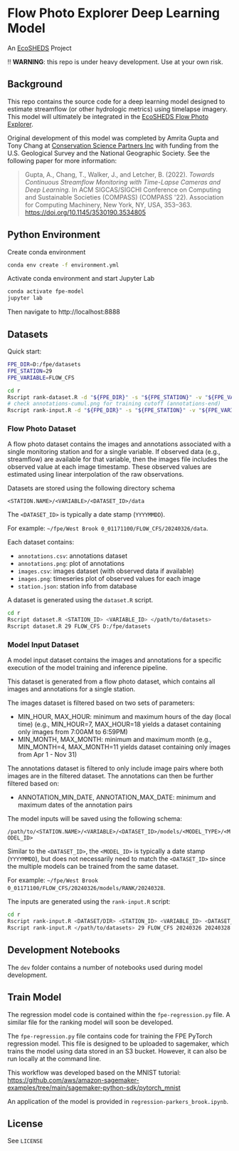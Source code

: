 # Flow Photo Explorer Deep Learning Model

An [EcoSHEDS](https://www.usgs.gov/apps/ecosheds/) Project

:bangbang: **WARNING**: this repo is under heavy development. Use at your own risk.

## Background

This repo contains the source code for a deep learning model designed to estimate streamflow (or other hydrologic metrics) using timelapse imagery. This model will ultimately be integrated in the [EcoSHEDS Flow Photo Explorer](https://www.usgs.gov/apps/ecosheds/fpe/).

Original development of this model was completed by Amrita Gupta and Tony Chang at [Conservation Science Partners Inc](https://www.csp-inc.org/) with funding from the U.S. Geological Survey and the National Geographic Society. See the following paper for more information:

> Gupta, A., Chang, T., Walker, J., and Letcher, B. (2022). *Towards Continuous Streamflow Monitoring with Time-Lapse Cameras and Deep Learning.* In ACM SIGCAS/SIGCHI Conference on Computing and Sustainable Societies (COMPASS) (COMPASS '22). Association for Computing Machinery, New York, NY, USA, 353–363. https://doi.org/10.1145/3530190.3534805

## Python Environment

Create conda environment

```sh
conda env create -f environment.yml
```

Activate conda environment and start Jupyter Lab

```sh
conda activate fpe-model
jupyter lab
```

Then navigate to http://localhost:8888

## Datasets

Quick start:

```sh
FPE_DIR=D:/fpe/datasets
FPE_STATION=29
FPE_VARIABLE=FLOW_CFS

cd r
Rscript rank-dataset.R -d "${FPE_DIR}" -s "${FPE_STATION}" -v "${FPE_VARIABLE}" -o
# check annotations-cumul.png for training cutoff (annotations-end)
Rscript rank-input.R -d "${FPE_DIR}" -s "${FPE_STATION}" -v "${FPE_VARIABLE}" -o --min-hour=7 --max-hour=18 --annotations-end "2023-08-31"
```

### Flow Photo Dataset

A flow photo dataset contains the images and annotations associated with a single monitoring station and for a single variable. If observed data (e.g., streamflow) are available for that variable, then the images file includes the observed value at each image timestamp. These observed values are estimated using linear interpolation of the raw observations.

Datasets are stored using the following directory schema

`<STATION.NAME>/<VARIABLE>/<DATASET_ID>/data`

The `<DATASET_ID>` is typically a date stamp (`YYYYMMDD`).

For example: `~/fpe/West Brook 0_01171100/FLOW_CFS/20240326/data`.

Each dataset contains:

- `annotations.csv`: annotations dataset
- `annotations.png`: plot of annotations
- `images.csv`: images dataset (with observed data if available)
- `images.png`: timeseries plot of observed values for each image
- `station.json`: station info from database

A dataset is generated using the `dataset.R` script. 

```sh
cd r
Rscript dataset.R <STATION_ID> <VARIABLE_ID> </path/to/datasets>
Rscript dataset.R 29 FLOW_CFS D:/fpe/datasets
```

### Model Input Dataset

A model input dataset contains the images and annotations for a specific execution of the model training and inference pipeline.

This dataset is generated from a flow photo dataset, which contains all images and annotations for a single station.

The images dataset is filtered based on two sets of parameters:

- MIN_HOUR, MAX_HOUR: minimum and maximum hours of the day (local time) (e.g., MIN_HOUR=7, MAX_HOUR=18 yields a dataset containing only images from 7:00AM to 6:59PM)
- MIN_MONTH, MAX_MONTH: minimum and maximum month (e.g., MIN_MONTH=4, MAX_MONTH=11 yields dataset containing only images from Apr 1 - Nov 31)

The annotations dataset is filtered to only include image pairs where both images are in the filtered dataset. The annotations can then be further filtered based on:

- ANNOTATION_MIN_DATE, ANNOTATION_MAX_DATE: minimum and maximum dates of the annotation pairs

The model inputs will be saved using the following schema: 

`/path/to/<STATION.NAME>/<VARIABLE>/<DATASET_ID>/models/<MODEL_TYPE>/<MODEL_ID>`

Similar to the `<DATASET_ID>`, the `<MODEL_ID>` is typically a date stamp (`YYYYMMDD`), but does not necessarily need to match the `<DATASET_ID>` since the multiple models can be trained from the same dataset.

For example: `~/fpe/West Brook 0_01171100/FLOW_CFS/20240326/models/RANK/20240328`.

The inputs are generated using the `rank-input.R` script:

```sh
cd r
Rscript rank-input.R <DATASET/DIR> <STATION_ID> <VARIABLE_ID> <DATASET_ID> <MODEL_ID>
Rscript rank-input.R </path/to/datasets> 29 FLOW_CFS 20240326 20240328
```

## Development Notebooks

The `dev` folder contains a number of notebooks used during model development.

## Train Model

The regression model code is contained within the `fpe-regression.py` file. A similar file for the ranking model will soon be developed.

The `fpe-regression.py` file contains code for training the FPE PyTorch regression model. This file is designed to be uploaded to sagemaker, which trains the model using data stored in an S3 bucket. However, it can also be run locally at the command line.

This workflow was developed based on the MNIST tutorial: https://github.com/aws/amazon-sagemaker-examples/tree/main/sagemaker-python-sdk/pytorch_mnist

An application of the model is provided in `regression-parkers_brook.ipynb`.

## License

See `LICENSE`